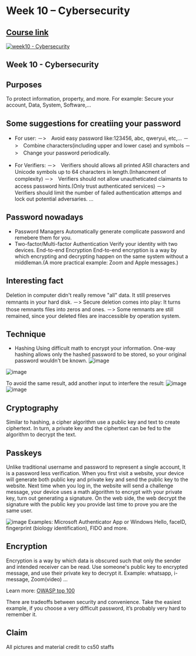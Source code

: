 # Week 10 – Cybersecurity

## [Course link]( https://cs50.harvard.edu/x/2024/weeks/10/)</br>
[![week10 - Cybersecurity]( https://img.youtube.com/vi/EKof-cJiTG8/0.jpg)](https://youtu.be/EKof-cJiTG8)

## Week 10 - Cybersecurity
## Purposes
To protect information, property, and more.
For example:
Secure your account, Data, System, Software,…

## Some suggestions for creatiing your password
*	For user:
－>　Avoid easy password like:123456, abc, qweryui, etc,…
－>　Combine characters(including upper and lower case) and symbols
－>　Change your password periodically.

*	For Verifiers:
－>　Verifiers should allows all printed ASII characters and Unicode symbols up to 64 characters in length.(Inhancment of complexity)
－>　Verifiers should not allow unautheticated claimants to access password hints.(Only trust authenticated services)
－>　Verifiers should limit the number of failed authentication attemps and lock out potential adversaries.
…
## Password nowadays
*	Password Managers
Automatically generate complicate password and remebere them for you.
* Two-factor/Multi-factor Authentication
Verify your identity with two devices.
End-to-end Encryption
End-to-end encryption is a way by which encrypting and decrypting happen on the same system without a middleman.(A more practical example: Zoom and Apple messages.)
## Interesting fact
Deletion in computer didn't really remove "all" data. It still preserves remnants in your hard disk.
－> Secure deletion comes into play: It turns those remnants files into zeros and ones.
－> Some remnants are still remained, since your deleted files are inaccessible by operation system.

## Technique
* Hashing
Using difficult math to encrypt your information. One-way hashing allows only the hashed password to be stored, so your original password wouldn't be known.
![image](https://hackmd.io/_uploads/Hyynx7Uc0.png)

![image](https://hackmd.io/_uploads/BJYaemUq0.png)

To avoid the same result, add another input to interfere the result:
![image](https://hackmd.io/_uploads/r1wH4QL5A.png)
![image](https://hackmd.io/_uploads/HJHvVmUqC.png)

## Cryptography
Similar to hashing, a cipher algorithm use a public key and text to create ciphertext.
In turn, a private key and the ciphertext can be fed to the algorithm to decrypt the text.

## Passkeys
Unlike traditional username and password to represent a single account, It is a password less verification.
When you first visit a website, your device will generate both public key and private key and send the public key to the website.
Next time when you log in, the website will send a challenge message, your device uses a math algorithm to encrypt with your private key, turn out generating a signature.
On the web side, the web decrypt the signature with the public key you provide last time to prove you are the same user.

![image](https://hackmd.io/_uploads/rybDpfIqC.png)
Examples: Microsoft Authenticator App or Windows Hello, faceID, fingerprint (biology identification), FIDO and more.

## Encryption
Encryption is a way by which data is obscured such that only the sender and intended receiver can be read. Use someone's public key to encrypted message, and use their private key to decrypt it.
Example: whatsapp, i-message, Zoom(video) …

Learn more: [OWASP top 100](https://owasp.org/www-project-proactive-controls/v4/en/introduction)

There are tradeoffs between security and convenience. Take the easiest example, if you choose a very difficult password, it’s probably very hard to remember it.

## Claim
All pictures and material credit to cs50 staffs
